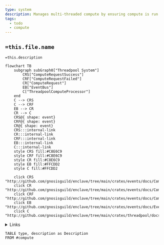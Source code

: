 ```yaml
---
type: system
description: Manages multi-threaded compute by ensuring compute is run on a rayon threadpool
tags:
  - todo
  - compute
---
```


## `=this.file.name`

`=this.description`

```mermaid
flowchart TB
    subgraph subGraph0["Threadpool System"]
        CRS["ComputeRequestSuccess"]
        CRF["ComputeRequestFailed"]
        CR["ComputeRequest"]
        EB["EventBus"]
        C["ThreadpoolComputeProcessor"]
    end
    C --> CRS
    C --> CRF
    EB --> CR
    CR --> C
    CRS@{ shape: event}
    CRF@{ shape: event}
    CR@{ shape: event}
    CRS:::internal-link
    CR:::internal-link
	CRF:::internal-link
    EB:::internal-link
    C:::internal-link
    style CRS fill:#C8E6C9
    style CRF fill:#C8E6C9
    style CR fill:#C8E6C9
    style EB fill:#FFCDD2
    style C fill:#FFCDD2

    click CRS "http://github.com/gnosisguild/enclave/tree/main/crates/events/docs/ComputeRequestSuccess.md"
    click CR "http://github.com/gnosisguild/enclave/tree/main/crates/events/docs/ComputeRequest.md"
    click CRF "http://github.com/gnosisguild/enclave/tree/main/crates/events/docs/ComputeRequestFailed.md"
    click EB "http://github.com/gnosisguild/enclave/tree/main/crates/events/docs/EventBus.md"
    click C "http://github.com/gnosisguild/enclave/tree/main/crates/threadpool/docs/ThreadpoolComputeProcessor.md"
```
<details>
<summary>Links</summary>

[[ComputeRequestFailed]]
[[ComputeRequestSuccess]]
[[ComputeRequest]]
[[EventBus]]
[[ThreadpoolComputeProcessor]]
</details>

```dataview
TABLE type, description as Description
FROM #compute
```
